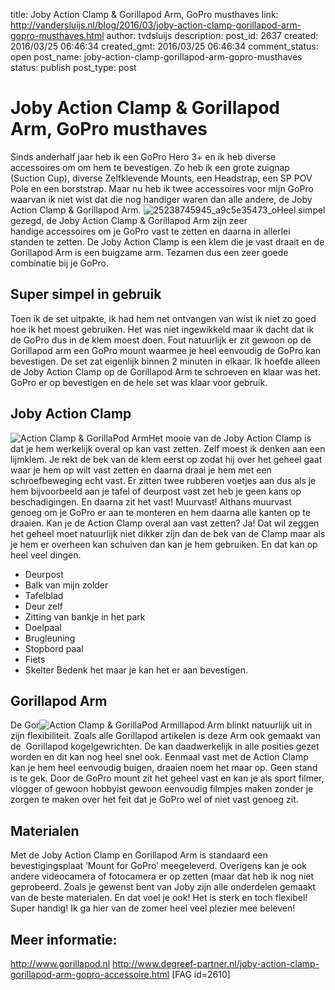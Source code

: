 title: Joby Action Clamp & Gorillapod Arm, GoPro musthaves
link: http://vandersluijs.nl/blog/2016/03/joby-action-clamp-gorillapod-arm-gopro-musthaves.html
author: tvdsluijs
description: 
post_id: 2637
created: 2016/03/25 06:46:34
created_gmt: 2016/03/25 06:46:34
comment_status: open
post_name: joby-action-clamp-gorillapod-arm-gopro-musthaves
status: publish
post_type: post

# Joby Action Clamp & Gorillapod Arm, GoPro musthaves

Sinds anderhalf jaar heb ik een GoPro Hero 3+ en ik heb diverse accessoires om om hem te bevestigen. Zo heb ik een grote zuignap (Suction Cup), diverse Zelfklevende Mounts, een Headstrap, een SP POV Pole en een borststrap. Maar nu heb ik twee accessoires voor mijn GoPro waarvan ik niet wist dat die nog handiger waren dan alle andere, de Joby Action Clamp & Gorillapod Arm. ![25238745945_a9c5e35473_o](/wp-content/uploads/2016/02/25238745945_a9c5e35473_o-150x150.jpg)Heel simpel gezegd, de Joby Action Clamp & Gorillapod Arm zijn zeer handige accessoires om je GoPro vast te zetten en daarna in allerlei standen te zetten. De Joby Action Clamp is een klem die je vast draait en de Gorillapod Arm is een buigzame arm. Tezamen dus een zeer goede combinatie bij je GoPro.  

## Super simpel in gebruik

Toen ik de set uitpakte, ik had hem net ontvangen van wist ik niet zo goed hoe ik het moest gebruiken. Het was niet ingewikkeld maar ik dacht dat ik de GoPro dus in de klem moest doen. Fout natuurlijk er zit gewoon op de Gorillapod arm een GoPro mount waarmee je heel eenvoudig de GoPro kan bevestigen. De set zat eigenlijk binnen 2 minuten in elkaar. Ik hoefde alleen de Joby Action Clamp op de Gorillapod Arm te schroeven en klaar was het. GoPro er op bevestigen en de hele set was klaar voor gebruik. 

## Joby Action Clamp

![Action Clamp & GorillaPod Arm](/wp-content/uploads/2016/02/25212454456_77de443f4c_o-e1458886619155-300x225.jpg)Het mooie van de Joby Action Clamp is dat je hem werkelijk overal op kan vast zetten. Zelf moest ik denken aan een lijmklem. Je rekt de bek van de klem eerst op zodat hij over het geheel gaat waar je hem op wilt vast zetten en daarna draai je hem met een schroefbeweging echt vast. Er zitten twee rubberen voetjes aan dus als je hem bijvoorbeeld aan je tafel of deurpost vast zet heb je geen kans op beschadigingen. En daarna zit het vast! Muurvast! Althans muurvast genoeg om je GoPro er aan te monteren en hem daarna alle kanten op te draaien. Kan je de Action Clamp overal aan vast zetten? Ja! Dat wil zeggen het geheel moet natuurlijk niet dikker zijn dan de bek van de Clamp maar als je hem er overheen kan schuiven dan kan je hem gebruiken. En dat kan op heel veel dingen. 

  * Deurpost
  * Balk van mijn zolder
  * Tafelblad
  * Deur zelf
  * Zitting van bankje in het park
  * Doelpaal
  * Brugleuning
  * Stopbord paal
  * Fiets
  * Skelter
Bedenk het maar je kan het er aan bevestigen. 

## Gorillapod Arm

De Gor![Action Clamp & GorillaPod Arm](/wp-content/uploads/2016/02/24942693350_2ed041c1b9_o-300x225.jpg)illapod Arm blinkt natuurlijk uit in zijn flexibiliteit. Zoals alle Gorillapod artikelen is deze Arm ook gemaakt van de  Gorillapod kogelgewrichten. De kan daadwerkelijk in alle posities gezet worden en dit kan nog heel snel ook. Eenmaal vast met de Action Clamp kan je hem heel eenvoudig buigen, draaien noem het maar op. Geen stand is te gek. Door de GoPro mount zit het geheel vast en kan je als sport filmer, vlogger of gewoon hobbyist gewoon eenvoudig filmpjes maken zonder je zorgen te maken over het feit dat je GoPro wel of niet vast genoeg zit. 

## Materialen

Met de Joby Action Clamp en Gorillapod Arm is standaard een bevestigingsplaat ‘Mount for GoPro’ meegeleverd. Overigens kan je ook andere videocamera of fotocamera er op zetten (maar dat heb ik nog niet geprobeerd. Zoals je gewenst bent van Joby zijn alle onderdelen gemaakt van de beste materialen. En dat voel je ook! Het is sterk en toch flexibel! Super handig! Ik ga hier van de zomer heel veel plezier mee beleven! 

## Meer informatie:

<http://www.gorillapod.nl> <http://www.degreef-partner.nl/joby-action-clamp-gorillapod-arm-gopro-accessoire.html> [FAG id=2610]